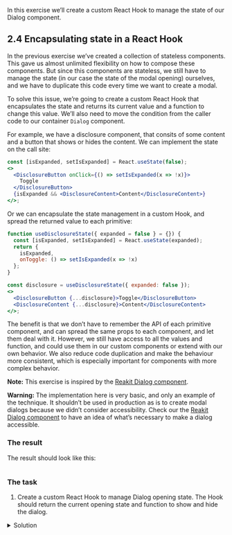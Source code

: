 In this exercise we’ll create a custom React Hook to manage the state of our Dialog component.

## 2.4 Encapsulating state in a React Hook

In the previous exercise we’ve created a collection of stateless components. This gave us almost unlimited flexibility on how to compose these components. But since this components are stateless, we still have to manage the state (in our case the state of the modal opening) ourselves, and we have to duplicate this code every time we want to create a modal.

To solve this issue, we’re going to create a custom React Hook that encapsulates the state and returns its current value and a function to change this value. We’ll also need to move the condition from the caller code to our container `Dialog` component.

For example, we have a disclosure component, that consits of some content and a button that shows or hides the content. We can implement the state on the call site:

```jsx static
const [isExpanded, setIsExpanded] = React.useState(false);
<>
  <DisclosureButton onClick={() => setIsExpanded(x => !x)}>
    Toggle
  </DisclosureButton>
  {isExpanded && <DisclosureContent>Content</DisclosureContent>}
</>;
```

Or we can encapsulate the state management in a custom Hook, and spread the returned value to each primitive:

```jsx static
function useDisclosureState({ expanded = false } = {}) {
  const [isExpanded, setIsExpanded] = React.useState(expanded);
  return {
    isExpanded,
    onToggle: () => setIsExpanded(x => !x)
  };
}

const disclosure = useDisclosureState({ expanded: false });
<>
  <DisclosureButton {...disclosure}>Toggle</DisclosureButton>
  <DisclosureContent {...disclosure}>Content</DisclosureContent>
</>;
```

The benefit is that we don’t have to remember the API of each primitive component, and can spread the same props to each component, and let them deal with it. However, we still have access to all the values and function, and could use them in our custom components or extend with our own behavior. We also reduce code duplication and make the behaviour more consistent, which is especially important for components with more complex behavior.

**Note:** This exercise is inspired by the [Reakit Dialog component](https://reakit.io/docs/dialog/).

**Warning:** The implementation here is very basic, and only an example of the technique. It shouldn’t be used in production as is to create modal dialogs because we didn’t consider accessibility. Check our the [Reakit Dialog component](https://reakit.io/docs/dialog/#accessibility) to have an idea of what’s necessary to make a dialog accessible.

### The result

The result should look like this:

```jsx {"file": "final/Dialog.md", "noeditor": true}
```

### The task

1. Create a custom React Hook to manage Dialog opening state. The Hook should return the current opening state and function to show and hide the dialog.

<details>
 <summary>Solution</summary>

The `Dialog` component (`src/exercises/2-3-State_encapsulation/Dialog.js`):

```jsx {"file": "final/Dialog.js", "static": true}
```

The usage (`src/exercises/2-3-State_encapsulation/Dialog.md`):

```md {"file": "final/Dialog.md", "static": true}
```

</details>
